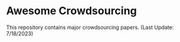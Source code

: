 # Awesome Crowdsourcing

This repository contains major crowdsourcing papers. (Last Update: 7/18/2023)
